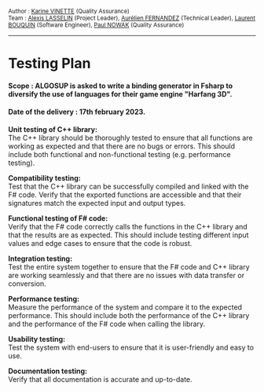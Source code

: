 
 
<sub> Author : [Karine VINETTE](https://www.linkedin.com/in/karine-vinette-63911b1b8/) (Quality Assurance) </sub><br>
<sub> Team : [Alexis LASSELIN](https://www.linkedin.com/in/alexis-lasselin-318649251/) (Project Leader), [Aurélien FERNANDEZ](https://www.linkedin.com/in/aurélien-fernandez-4971201b8/) (Technical Leader), [Laurent BOUQUIN](https://www.linkedin.com/in/laurent-bouquin-60911a1b8/) (Software Engineer), [Paul NOWAK](https://www.linkedin.com/in/paul-nowak-0757a61a7/) (Quality Assurance) </sub>

---

<h1>Testing Plan</h1>

#### Scope : ALGOSUP is asked to write a **binding generator in Fsharp** to diversify the use of languages for their game engine "Harfang 3D".
#### Date of the delivery : 17th february 2023.

**Unit testing of C++ library:**<br>
The C++ library should be thoroughly tested to ensure that all functions are working as expected and that there are no bugs or errors. This should include both functional and non-functional testing (e.g. performance testing).

**Compatibility testing:**<br>
Test that the C++ library can be successfully compiled and linked with the F# code. Verify that the exported functions are accessible and that their signatures match the expected input and output types.

**Functional testing of F# code:**<br>
Verify that the F# code correctly calls the functions in the C++ library and that the results are as expected. This should include testing different input values and edge cases to ensure that the code is robust.

**Integration testing:**<br>
Test the entire system together to ensure that the F# code and C++ library are working seamlessly and that there are no issues with data transfer or conversion.

**Performance testing:**<br>
Measure the performance of the system and compare it to the expected performance. This should include both the performance of the C++ library and the performance of the F# code when calling the library.

**Usability testing:**<br>
Test the system with end-users to ensure that it is user-friendly and easy to use.

**Documentation testing:**<br>
Verify that all documentation is accurate and up-to-date.







